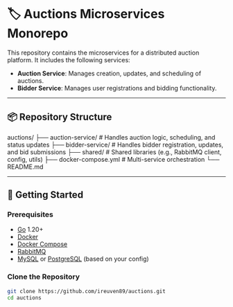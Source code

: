 # 🏷️ Auctions Microservices Monorepo

This repository contains the microservices for a distributed auction platform. It includes the following services:

- **Auction Service**: Manages creation, updates, and scheduling of auctions.
- **Bidder Service**: Manages user registrations and bidding functionality.

---

## 📦 Repository Structure

auctions/
├── auction-service/ # Handles auction logic, scheduling, and status updates
├── bidder-service/ # Handles bidder registration, updates, and bid submissions
├── shared/ # Shared libraries (e.g., RabbitMQ client, config, utils)
├── docker-compose.yml # Multi-service orchestration
└── README.md


---

## 🚀 Getting Started

### Prerequisites

- [Go](https://golang.org/dl/) 1.20+
- [Docker](https://docs.docker.com/get-docker/)
- [Docker Compose](https://docs.docker.com/compose/)
- [RabbitMQ](https://www.rabbitmq.com/)
- [MySQL](https://www.mysql.com/) or [PostgreSQL](https://www.postgresql.org/) (based on your config)

### Clone the Repository

```bash
git clone https://github.com/ireuven89/auctions.git
cd auctions

